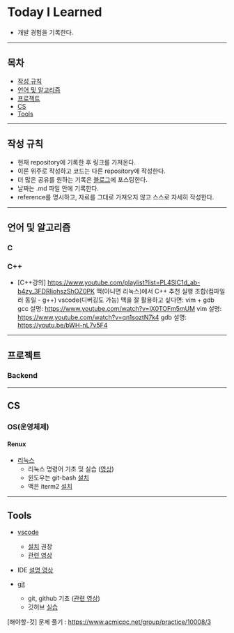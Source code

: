 # Today I Learned
* 개발 경험을 기록한다.

---

## 목차

* [작성 규칙](#작성-규칙)
* [언어 및 알고리즘](#언어-및-알고리즘)
* [프로젝트](#프로젝트)
* [CS](#CS)
* [Tools](#Tools)

---

## 작성 규칙

* 현재 repository에 기록한 후 링크를 가져온다.
* 이론 위주로 작성하고 코드는 다른 repository에 작성한다.
* 더 많은 공유를 원하는 기록은 [블로그](https://nali.tistory.com/)에 포스팅한다.
* 날짜는 .md 파일 안에 기록한다.
* reference를 명시하고, 자료를 그대로 가져오지 않고 스스로 자세히 작성한다.

---

## 언어 및 알고리즘
### C
### C++
* [C++강의] https://www.youtube.com/playlist?list=PL4SIC1d_ab-b4zy_3FDRIiohszShOZ0PK
맥(아니면 리눅스)에서 C++ 추천 실행 조합(컴파일러 동일 - g++)
vscode(디버깅도 가능)
맥을 잘 활용하고 싶다면: vim + gdb
gcc 설명: https://www.youtube.com/watch?v=IX0TOFm5mUM
vim 설명: https://www.youtube.com/watch?v=qn1soztN7k4
gdb 설명: https://youtu.be/bWH-nL7v5F4

---

## 프로젝트
### Backend


---
## CS

### OS(운영체제)
#### Renux
* [리눅스](https://github.com/defdahyun/TIL/CS/OS/Renux/Renux_base.md)
    - 리눅스 명령어 기초 및 실습 ([영상](https://www.youtube.com/watch?v=DkpmcTRGmt4))
    - 윈도우는 git-bash [설치](https://gabii.tistory.com/entry/Git-Git-Bash-219-%EC%84%A4%EC%B9%98%ED%95%98%EA%B8%B0)
    - 맥은 iterm2 [설치](https://www.youtube.com/watch?v=mpea_CtJWyI)

---

## Tools

* [vscode](https://github.com/defdahyun/TIL/Tools/vscode.md)
    - [설치](https://webruden.tistory.com/212) 권장
    - [관련 영상](https://www.youtube.com/watch?v=iNXTXefTsrs)
* IDE [설명 영상](https://youtu.be/gxfixv1VOxY)

* [git](https://github.com/defdahyun/TIL/Tools/git.md)  
    - git, github 기초 ([관련 영상](https://www.youtube.com/watch?v=YFNQwo7iTNc))
    - 깃허브 [실습](https://www.youtube.com/watch?v=rhP5pseOJc0)


[해야할-것]
문제 풀기 : https://www.acmicpc.net/group/practice/10008/3


